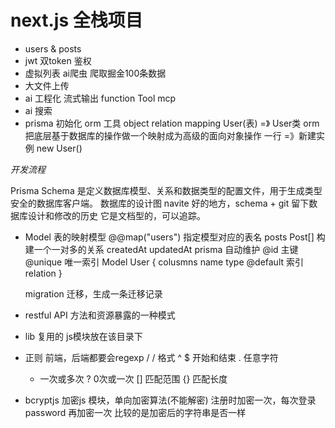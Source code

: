# next.js 全栈项目

- users & posts
- jwt 双token 鉴权
- 虚拟列表
    ai爬虫 爬取掘金100条数据
- 大文件上传
- ai 工程化
    流式输出
    function Tool
    mcp
- ai 搜索
- prisma 初始化
    orm 工具
    object relation mapping
    User(表) =》 User类
    orm把底层基于数据库的操作做一个映射成为高级的面向对象操作
    一行  =》新建实例 new User()

*开发流程*

Prisma Schema 是定义数据库模型、关系和数据类型的配置文件，用于生成类型安全的数据库客户端。
  数据库的设计图
  navite 好的地方，schema + git 留下数据库设计和修改的历史
  它是文档型的，可以追踪。

- Model 表的映射模型
    @@map("users")  指定模型对应的表名
    posts  Post[]  构建一个一对多的关系
    createdAt updatedAt prisma  自动维护
    @id  主键
    @unique  唯一索引
    Model User {
        colusmns name type @default
        索引
        relation
    }

    migration 迁移，生成一条迁移记录

- restful API 方法和资源暴露的一种模式
- lib 复用的 js模块放在该目录下
- 正则
    前端，后端都要会regexp
    / / 格式
    ^ $ 开始和结束
    . 任意字符
    + 一次或多次
    ? 0次或一次
    [] 匹配范围
    {} 匹配长度
- bcryptjs 加密js 模块，单向加密算法(不能解密)
    注册时加密一次，每次登录password 再加密一次
    比较的是加密后的字符串是否一样
